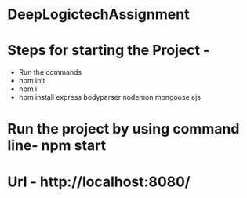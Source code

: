 # DeepLogictechAssignment
# Steps for starting the Project -
- Run the commands
-  npm init
-  npm i
-  npm install express bodyparser nodemon mongoose ejs 
# Run the project by using command line- npm start
# Url - http://localhost:8080/

